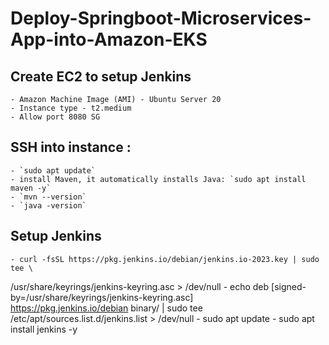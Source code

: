 # Deploy-Springboot-Microservices-App-into-Amazon-EKS

## Create EC2 to setup Jenkins
    - Amazon Machine Image (AMI) - Ubuntu Server 20
    - Instance type - t2.medium
    - Allow port 8080 SG

## SSH into instance :
    - `sudo apt update`
    - install Maven, it automatically installs Java: `sudo apt install maven -y`
    - `mvn --version`
    - `java -version`

## Setup Jenkins
    - curl -fsSL https://pkg.jenkins.io/debian/jenkins.io-2023.key | sudo tee \
  /usr/share/keyrings/jenkins-keyring.asc > /dev/null
    - echo deb [signed-by=/usr/share/keyrings/jenkins-keyring.asc] \
  https://pkg.jenkins.io/debian binary/ | sudo tee \
  /etc/apt/sources.list.d/jenkins.list > /dev/null
    - sudo apt update
    - sudo apt install jenkins -y